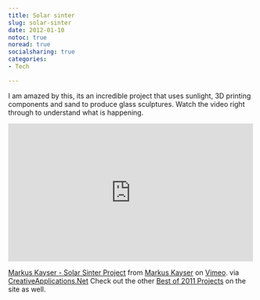 ```yaml
---
title: Solar sinter
slug: solar-sinter
date: 2012-01-10
notoc: true
noread: true
socialsharing: true
categories: 
- Tech

---
```

I am amazed by this, its an incredible project that uses sunlight, 3D printing components and sand to produce glass sculptures. Watch the video right through to understand what is happening.
<div class="flex-video widescreen vimeo">
<iframe src="https://player.vimeo.com/video/25401444" width="500" height="281" frameborder="0" webkitallowfullscreen mozallowfullscreen allowfullscreen></iframe>
</div>

[Markus Kayser - Solar Sinter Project][vimeo] from [Markus Kayser][vimeo 2] on [Vimeo][vimeo 3].
via [CreativeApplications.Net][creativeapplications]
Check out the other [Best of 2011 Projects][creativeapplications 2] on the site as well.  

[creativeapplications]: http://www.creativeapplications.net/
[creativeapplications 2]: http://www.creativeapplications.net/environment/best-and-most-memorable-projects-of-2011/
[vimeo]: http://vimeo.com/25401444
[vimeo 2]: http://vimeo.com/user4229723
[vimeo 3]: http://vimeo.com/
